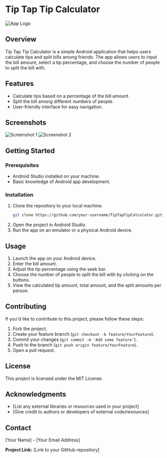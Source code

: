 # Tip Tap Tip Calculator
![App Logo](/path/to/app-logo.png)

## Overview
Tip Tap Tip Calculator is a simple Android application that helps users calculate tips and split bills among friends. The app allows users to input the bill amount, select a tip percentage, and choose the number of people to split the bill with.

## Features
- Calculate tips based on a percentage of the bill amount.
- Split the bill among different numbers of people.
- User-friendly interface for easy navigation.

## Screenshots
![Screenshot 1](/screenshot/Tiptap-screenshot1.png)
![Screenshot 2](/screenshot/Tiptap-screenshot2.png)

## Getting Started
### Prerequisites
- Android Studio installed on your machine.
- Basic knowledge of Android app development.

### Installation
1. Clone the repository to your local machine.
    ```bash
    git clone https://github.com/your-username/TipTapTipCalculator.git
    ```
2. Open the project in Android Studio.
3. Run the app on an emulator or a physical Android device.

## Usage
1. Launch the app on your Android device.
2. Enter the bill amount.
3. Adjust the tip percentage using the seek bar.
4. Choose the number of people to split the bill with by clicking on the buttons.
5. View the calculated tip amount, total amount, and the split amounts per person.

## Contributing
If you'd like to contribute to this project, please follow these steps:
1. Fork the project.
2. Create your feature branch (`git checkout -b feature/YourFeature`).
3. Commit your changes (`git commit -m 'Add some feature'`).
4. Push to the branch (`git push origin feature/YourFeature`).
5. Open a pull request.

## License
This project is licensed under the MIT License.

## Acknowledgments
- [List any external libraries or resources used in your project]
- [Give credit to authors or developers of external code/resources]

## Contact
[Your Name] - [Your Email Address]

**Project Link:** [Link to your GitHub repository]
